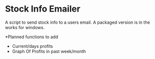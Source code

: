 # Stock Info Emailer
A script to send stock info to a users email. A packaged version is in the works for windows.

*Planned functions to add
- Current/days profits
- Graph Of Profits in past week/month
